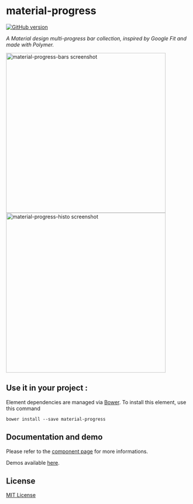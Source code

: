 # material-progress

[![GitHub version](https://badge.fury.io/gh/vguillou%2Fmaterial-progress.svg)](https://badge.fury.io/gh/vguillou%2Fmaterial-progress)

_A Material design multi-progress bar collection, inspired by Google Fit and made with Polymer._

<img src="https://github.com/vguillou/material-progress/blob/master/res/material-progress-bars.png" alt="material-progress-bars screenshot" width="436">
<img src="https://github.com/vguillou/material-progress/blob/master/res/material-progress-histo.png" alt="material-progress-histo screenshot" width="436">

## Use it in your project :

Element dependencies are managed via [Bower](http://bower.io/). To install this element,
use this command

    bower install --save material-progress


## Documentation and demo

Please refer to the <a href="https://vguillou.github.io/webcomponents/material-progress-v0.1.3">component page</a> for more informations.

Demos available <a href="https://vguillou.github.io/webcomponents/material-progress-v0.1.3/demo">here</a>.


## License

[MIT License](https://github.com/vguillou/material-progress/blob/master/LICENSE.md)